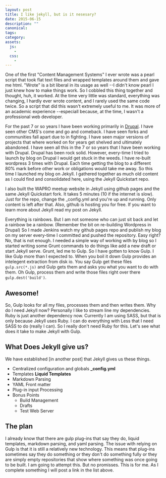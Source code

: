 ```yaml
---
layout: post
title: I like jekyll, but is it nesesary?
date: 2015-06-15
description: ""
canonical:
tags:
category:
assets:
  js:
    -
  css:
    -
---
```


One of the first "Content Management Systems" I ever wrote was a pearl script that took flat text files and wrapped templates around them and gave me html. "Wrote" is a bit liberal in its usage as well --I didn't know pearl I just knew how to make things work. So I cobbled this thing together and thought, huh, it worked. At the time very little was standard, everything was changing, I hardly ever wrote content, and I rarely used the same code twice. So a script that did this wasn't extremely useful to me. It was more of an academic experience --especiall because, at the time, I wasn't a professional web developer.

For the past 7 or so years I have been working primarily in [Drupal](https://www.drupal.org). I have seen other CMS's come and go and comeback. I have seen forks and communities fall apart due to in fighting. I have seen major versions of projects that where worked on for years get shelved and ultimately abandoned. I have seen all this in the 7 or so years that I have been working with Drupal. Drupal has been rock solid. However, every-time I tried to launch by blog on Drupal I would get stuck in the weeds. I have re-built wordpress 3 times with Drupal. Each time getting the blog to a different 80% mark before other work or obligations would take me away. So this time I launched my blog on Jekyll. I gathered together as much old content as I could find and consolidated here, using the Jekyll Quickstart repo.

I also built the WAPRO meetup website in Jekyll using github pages and the same Jekyll Quickstart fork. It takes 5 minutes (10 if the internet is slow). Just for the repo, change the _config.yml and you're up and running. Only content is left after that. Also, github is hosting you for free. If you want to learn more about Jekyll read my post on Jekyll.

Everything is rainbows. But I am not someone who can just sit back and let a rainbow be a rainbow. (Remember the bit on re-building Wordpress in Drupal) So I made Jenkins watch my github pages repo and publish my blog on my server every-time I committed and pushed the repository. Easy right? No, that is not enough. I needed a simple way of working with by blog so I started writing some Grunt commands to do things like add a new draft or start Jekyll serve. Grunt, led me to Gulp. So I have gotten to know Gulp. I like Gulp more than I expected to. When you boil it down Gulp provides an intelegent extraction from disk io. You say Gulp get these files ```gulp.src(*.js)``` and Gulp gets them and asks you what you want to do with them. Oh Gulp, process them and write those files right over there ```gulp.dest('build')```.

## Awesome!

So, Gulp looks for all my files, processes them and then writes them. Why do I need Jekyll now? Personally I like to stream line my dependencies. Ruby is just another dependency now. Currently I am using SASS, but that is only because Jekyll uses Ruby. I can do everything with Less that I need SASS to do (really I can). So I really don't need Ruby for this. Let's see what does it take to make Jekyll with Gulp.

## What Does Jekyll give us?

We have established [in another post] that Jekyll gives us these things.

 - Centralized configuration and globals **_config.yml**
 - Templates **Liquid Templates**
 - Markdown Parsing
 - YAML Front matter
 - Plug-in input Processing
 - Bonus Points
    - Build Management
    - Drafts
    - Test Web Server

## The plan

I already know that there are gulp plug-ins that say they do, liquid templates, markdown parsing, and yaml parsing. The issue with relying on Gulp is that it is still a relatively new technology. This means that plug-ins sometimes say they do something or they don't do something fully or they are simply empty repositories that show where something was once going to be built. I am going to attempt this. But no promisses. This is for me. As I complete something I will post a link in the list above.
